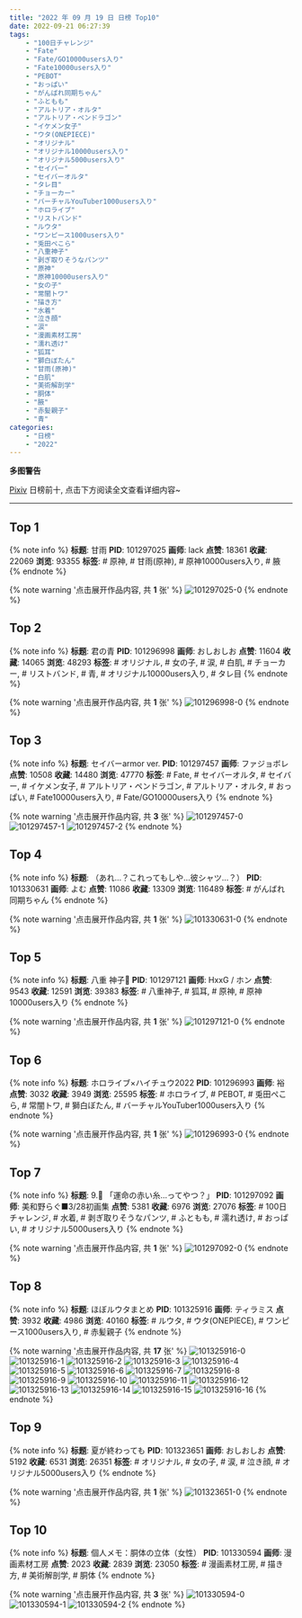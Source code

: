 ```yaml
---
title: "2022 年 09 月 19 日 日榜 Top10"
date: 2022-09-21 06:27:39
tags:
    - "100日チャレンジ"
    - "Fate"
    - "Fate/GO10000users入り"
    - "Fate10000users入り"
    - "PEBOT"
    - "おっぱい"
    - "がんばれ同期ちゃん"
    - "ふともも"
    - "アルトリア・オルタ"
    - "アルトリア・ペンドラゴン"
    - "イケメン女子"
    - "ウタ(ONEPIECE)"
    - "オリジナル"
    - "オリジナル10000users入り"
    - "オリジナル5000users入り"
    - "セイバー"
    - "セイバーオルタ"
    - "タレ目"
    - "チョーカー"
    - "バーチャルYouTuber1000users入り"
    - "ホロライブ"
    - "リストバンド"
    - "ルウタ"
    - "ワンピース1000users入り"
    - "兎田ぺこら"
    - "八重神子"
    - "剥ぎ取りそうなパンツ"
    - "原神"
    - "原神10000users入り"
    - "女の子"
    - "常闇トワ"
    - "描き方"
    - "水着"
    - "泣き顔"
    - "涙"
    - "漫画素材工房"
    - "濡れ透け"
    - "狐耳"
    - "獅白ぼたん"
    - "甘雨(原神)"
    - "白肌"
    - "美術解剖学"
    - "胴体"
    - "腋"
    - "赤髪親子"
    - "青"
categories:
    - "日榜"
    - "2022"
---
```


<i class="fa fa-triangle-exclamation"></i>**多图警告**<i class="fa fa-triangle-exclamation"></i>

[Pixiv](https://www.pixiv.net/) 日榜前十, 点击下方阅读全文查看详细内容~

<!-- more -->

---

## Top 1

{% note info %}
**标题**: 甘雨
**PID**: 101297025 **画师**: lack
**点赞**: 18361 **收藏**: 22069 **浏览**: 93355
**标签**: # 原神, # 甘雨(原神), # 原神10000users入り, # 腋
{% endnote %}

{% note warning '点击展开作品内容, 共 **1** 张' %}
![101297025-0](https://i.pixiv.re/img-original/img/2022/09/18/00/00/06/101297025_p0.png)
{% endnote %}

## Top 2

{% note info %}
**标题**: 君の青
**PID**: 101296998 **画师**: おしおしお
**点赞**: 11604 **收藏**: 14065 **浏览**: 48293
**标签**: # オリジナル, # 女の子, # 涙, # 白肌, # チョーカー, # リストバンド, # 青, # オリジナル10000users入り, # タレ目
{% endnote %}

{% note warning '点击展开作品内容, 共 **1** 张' %}
![101296998-0](https://i.pixiv.re/img-original/img/2022/09/18/00/00/01/101296998_p0.png)
{% endnote %}

## Top 3

{% note info %}
**标题**: セイバーarmor ver.
**PID**: 101297457 **画师**: ファジョボレ
**点赞**: 10508 **收藏**: 14480 **浏览**: 47770
**标签**: # Fate, # セイバーオルタ, # セイバー, # イケメン女子, # アルトリア・ペンドラゴン, # アルトリア・オルタ, # おっぱい, # Fate10000users入り, # Fate/GO10000users入り
{% endnote %}

{% note warning '点击展开作品内容, 共 **3** 张' %}
![101297457-0](https://i.pixiv.re/img-original/img/2022/09/18/00/07/03/101297457_p0.jpg)
![101297457-1](https://i.pixiv.re/img-original/img/2022/09/18/00/07/03/101297457_p1.jpg)
![101297457-2](https://i.pixiv.re/img-original/img/2022/09/18/00/07/03/101297457_p2.jpg)
{% endnote %}

## Top 4

{% note info %}
**标题**: （あれ…？これってもしや…彼シャツ…？）
**PID**: 101330631 **画师**: よむ
**点赞**: 11086 **收藏**: 13309 **浏览**: 116489
**标签**: # がんばれ同期ちゃん
{% endnote %}

{% note warning '点击展开作品内容, 共 **1** 张' %}
![101330631-0](https://i.pixiv.re/img-original/img/2022/09/19/08/04/02/101330631_p0.png)
{% endnote %}

## Top 5

{% note info %}
**标题**: 八重 神子🌸
**PID**: 101297121 **画师**: HxxG / ホン
**点赞**: 9543 **收藏**: 12591 **浏览**: 39383
**标签**: # 八重神子, # 狐耳, # 原神, # 原神10000users入り
{% endnote %}

{% note warning '点击展开作品内容, 共 **1** 张' %}
![101297121-0](https://i.pixiv.re/img-original/img/2022/09/18/00/00/26/101297121_p0.png)
{% endnote %}

## Top 6

{% note info %}
**标题**: ホロライブ×ハイチュウ2022
**PID**: 101296993 **画师**: 裕
**点赞**: 3032 **收藏**: 3949 **浏览**: 25595
**标签**: # ホロライブ, # PEBOT, # 兎田ぺこら, # 常闇トワ, # 獅白ぼたん, # バーチャルYouTuber1000users入り
{% endnote %}

{% note warning '点击展开作品内容, 共 **1** 张' %}
![101296993-0](https://i.pixiv.re/img-original/img/2022/09/18/00/00/00/101296993_p0.jpg)
{% endnote %}

## Top 7

{% note info %}
**标题**: 9.👙 「運命の赤い糸...ってやつ？」
**PID**: 101297092 **画师**: 美和野らぐ■3/28初画集
**点赞**: 5381 **收藏**: 6976 **浏览**: 27076
**标签**: # 100日チャレンジ, # 水着, # 剥ぎ取りそうなパンツ, # ふともも, # 濡れ透け, # おっぱい, # オリジナル5000users入り
{% endnote %}

{% note warning '点击展开作品内容, 共 **1** 张' %}
![101297092-0](https://i.pixiv.re/img-original/img/2022/09/18/00/00/18/101297092_p0.png)
{% endnote %}

## Top 8

{% note info %}
**标题**: ほぼルウタまとめ
**PID**: 101325916 **画师**: ティラミス
**点赞**: 3932 **收藏**: 4986 **浏览**: 40160
**标签**: # ルウタ, # ウタ(ONEPIECE), # ワンピース1000users入り, # 赤髪親子
{% endnote %}

{% note warning '点击展开作品内容, 共 **17** 张' %}
![101325916-0](https://i.pixiv.re/img-original/img/2022/09/19/01/10/12/101325916_p0.jpg)
![101325916-1](https://i.pixiv.re/img-original/img/2022/09/19/01/10/12/101325916_p1.jpg)
![101325916-2](https://i.pixiv.re/img-original/img/2022/09/19/01/10/12/101325916_p2.jpg)
![101325916-3](https://i.pixiv.re/img-original/img/2022/09/19/01/10/12/101325916_p3.jpg)
![101325916-4](https://i.pixiv.re/img-original/img/2022/09/19/01/10/12/101325916_p4.jpg)
![101325916-5](https://i.pixiv.re/img-original/img/2022/09/19/01/10/12/101325916_p5.jpg)
![101325916-6](https://i.pixiv.re/img-original/img/2022/09/19/01/10/12/101325916_p6.jpg)
![101325916-7](https://i.pixiv.re/img-original/img/2022/09/19/01/10/12/101325916_p7.jpg)
![101325916-8](https://i.pixiv.re/img-original/img/2022/09/19/01/10/12/101325916_p8.jpg)
![101325916-9](https://i.pixiv.re/img-original/img/2022/09/19/01/10/12/101325916_p9.jpg)
![101325916-10](https://i.pixiv.re/img-original/img/2022/09/19/01/10/12/101325916_p10.jpg)
![101325916-11](https://i.pixiv.re/img-original/img/2022/09/19/01/10/12/101325916_p11.jpg)
![101325916-12](https://i.pixiv.re/img-original/img/2022/09/19/01/10/12/101325916_p12.jpg)
![101325916-13](https://i.pixiv.re/img-original/img/2022/09/19/01/10/12/101325916_p13.jpg)
![101325916-14](https://i.pixiv.re/img-original/img/2022/09/19/01/10/12/101325916_p14.jpg)
![101325916-15](https://i.pixiv.re/img-original/img/2022/09/19/01/10/12/101325916_p15.jpg)
![101325916-16](https://i.pixiv.re/img-original/img/2022/09/19/01/10/12/101325916_p16.jpg)
{% endnote %}

## Top 9

{% note info %}
**标题**: 夏が終わっても
**PID**: 101323651 **画师**: おしおしお
**点赞**: 5192 **收藏**: 6531 **浏览**: 26351
**标签**: # オリジナル, # 女の子, # 涙, # 泣き顔, # オリジナル5000users入り
{% endnote %}

{% note warning '点击展开作品内容, 共 **1** 张' %}
![101323651-0](https://i.pixiv.re/img-original/img/2022/09/19/00/00/01/101323651_p0.png)
{% endnote %}

## Top 10

{% note info %}
**标题**: 個人メモ：胴体の立体（女性）
**PID**: 101330594 **画师**: 漫画素材工房
**点赞**: 2023 **收藏**: 2839 **浏览**: 23050
**标签**: # 漫画素材工房, # 描き方, # 美術解剖学, # 胴体
{% endnote %}

{% note warning '点击展开作品内容, 共 **3** 张' %}
![101330594-0](https://i.pixiv.re/img-original/img/2022/09/19/08/00/05/101330594_p0.jpg)
![101330594-1](https://i.pixiv.re/img-original/img/2022/09/19/08/00/05/101330594_p1.jpg)
![101330594-2](https://i.pixiv.re/img-original/img/2022/09/19/08/00/05/101330594_p2.jpg)
{% endnote %}
